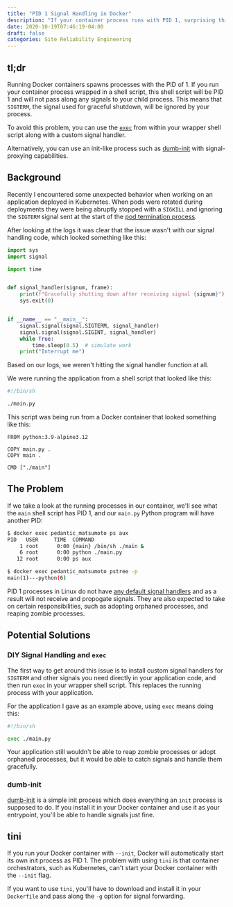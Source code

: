 ```yaml
---
title: "PID 1 Signal Handling in Docker"
description: "If your container process runs with PID 1, surprising things can happen!"
date: 2020-10-19T07:46:19-04:00
draft: false
categories: Site Reliability Engineering
---
```


## tl;dr

Running Docker containers spawns processes with the PID of 1. If you run your container process wrapped in a shell script, this shell script will be PID 1 and will not pass along any signals to your child process. This means that `SIGTERM`, the signal used for graceful shutdown, will be ignored by your process.

To avoid this problem, you can use the [`exec`](https://www.man7.org/linux/man-pages/man1/bash.1.html) from within your wrapper shell script along with a custom signal handler. 

Alternatively, you can use an init-like process such as [dumb-init](https://github.com/Yelp/dumb-init) with signal-proxying capabilities.

## Background

Recently I encountered some unexpected behavior when working on an application deployed in Kubernetes. When pods were rotated during deployments they were being abruptly stopped with a `SIGKILL` and ignoring the `SIGTERM` signal sent at the start of the [pod termination process](https://kubernetes.io/docs/concepts/workloads/pods/pod-lifecycle/#pod-termination).

After looking at the logs it was clear that the issue wasn't with our signal handling code, which looked something like this:

```python
import sys
import signal

import time


def signal_handler(signum, frame):
    print(f"Gracefully shutting down after receiving signal {signum}")
    sys.exit(0)


if __name__ == "__main__":
    signal.signal(signal.SIGTERM, signal_handler)
    signal.signal(signal.SIGINT, signal_handler)
    while True:
        time.sleep(0.5)  # simulate work
	print("Interrupt me")
```

Based on our logs, we weren't hitting the signal handler function at all.

We were running the application from a shell script that looked like this:

```bash
#!/bin/sh

./main.py
```

This script was being run from a Docker container that looked something like this:

```docker
FROM python:3.9-alpine3.12

COPY main.py .
COPY main .

CMD ["./main"]
```

## The Problem

If we take a look at the running processes in our container, we'll see what the `main` shell script has PID 1, and our `main.py` Python program will have another PID:

```bash
$ docker exec pedantic_matsumoto ps aux
PID   USER     TIME  COMMAND
    1 root      0:00 {main} /bin/sh ./main &
    6 root      0:00 python ./main.py
   12 root      0:00 ps aux

$ docker exec pedantic_matsumoto pstree -p
main(1)---python(6)
```

PID 1 processes in Linux do not have [any default signal handlers](https://docs.docker.com/engine/reference/run/#foreground) and as a result will not receive and propogate signals. They are also expected to take on certain responsibilities, such as adopting orphaned processes, and reaping zombie processes.

## Potential Solutions

### DIY Signal Handling and `exec`

The first way to get around this issue is to install custom signal handlers for `SIGTERM` and other signals you need directly in your application code, and then run `exec` in your wrapper shell script. This replaces the running process with your application.

For the application I gave as an example above, using `exec` means doing this:

```bash
#!/bin/sh

exec ./main.py
```

Your application still wouldn't be able to reap zombie processes or adopt orphaned processes, but it would be able to catch signals and handle them gracefully.

### dumb-init

[dumb-init](https://github.com/Yelp/dumb-init) is a simple init process which does everything an `init` process is supposed to do. If you install it in your Docker container and use it as your entrypoint, you'll be able to handle signals just fine.

## tini

If you run your Docker container with `--init`, Docker will automatically start its own init process as PID 1. The problem with using `tini` is that container orchestrators, such as Kubernetes, can't start your Docker container with the `--init` flag.

If you want to use `tini`, you'll have to download and install it in your `Dockerfile` and pass along the `-g` option for signal forwarding.
